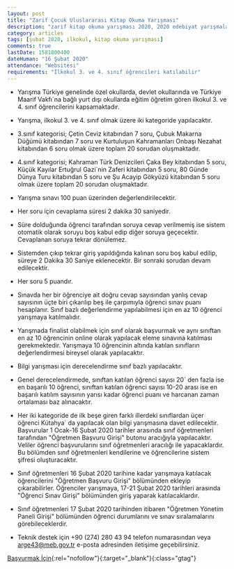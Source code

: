 ```yaml
---
layout: post
title: "Zarif Çocuk Uluslararası Kitap Okuma Yarışması"
description: "zarif kitap okuma yarışması 2020, 2020 edebiyat yarışmaları"
category: articles
tags: [şubat 2020, ilkokul, kitap okuma yarışması]
comments: true
lastDate: 1581800400
dateHuman: "16 Şubat 2020"
attendance: "Websitesi"
requirements: "İlkokul 3. ve 4. sınıf öğrencileri katılabilir"
---
```


- Yarışma Türkiye genelinde özel okullarda, devlet okullarında ve Türkiye Maarif Vakfı`na bağlı yurt dışı okullarda eğitim öğretim gören ilkokul 3. ve 4. sınıf öğrencilerini kapsamaktadır.
- Yarışma, ilkokul 3. ve 4. sınıf olmak üzere iki kategoride yapılacaktır.
- 3.sınıf kategorisi; Çetin Ceviz kitabından 7 soru, Çubuk Makarna Düğümü kitabından 7 soru ve Kurtuluşun Kahramanları Onbaşı Nezahat kitabından 6 soru olmak üzere toplam 20 sorudan oluşmaktadır.
- 4.sınıf kategorisi; Kahraman Türk Denizcileri Çaka Bey kitabından 5 soru, Küçük Kayılar Ertuğrul Gazi`nin Zaferi kitabından 5 soru, 80 Günde Dünya Turu kitabından 5 soru ve Şu Acayip Gökyüzü kitabından 5 soru olmak üzere toplam 20 sorudan oluşmaktadır.  

- Yarışma sınavı 100 puan üzerinden değerlendirilecektir.
- Her soru için cevaplama süresi 2 dakika 30 saniyedir.
- Süre dolduğunda öğrenci tarafından soruya cevap verilmemiş ise sistem otomatik olarak soruyu boş kabul edip diğer soruya geçecektir. Cevaplanan soruya tekrar dönülemez.
- Sistemden çıkıp tekrar giriş yapıldığında kalınan soru boş kabul edilip, süreye 2 Dakika 30 Saniye eklenecektir. Bir sonraki sorudan devam edilecektir.
- Her soru 5 puandır.
- Sınavda her bir öğrenciye ait doğru cevap sayısından yanlış cevap sayısının üçte biri çıkarılıp beş ile çarpımıyla öğrenci sınav puanı hesaplanır. Sınıf bazlı değerlendirme yapılabilmesi için en az 10 öğrenci yarışmaya katılmalıdır.
- Yarışmada finalist olabilmek için sınıf olarak başvurmak ve aynı sınıftan en az 10 öğrencinin online olarak yapılacak eleme sınavına katılması gerekmektedir. Yarışmaya 10 öğrencinin altında katılan sınıfların değerlendirmesi bireysel olarak yapılacaktır.
- Bilgi yarışması için derecelendirme sınıf bazlı yapılacaktır.
- Genel derecelendirmede, sınıftan katılan öğrenci sayısı 20` den fazla ise en başarılı 10 öğrenci, sınıftan katılan öğrenci sayısı 10-20 arası ise en başarılı katılım sayısının yarısı kadar öğrenci puanı ve harcanan zaman ortalaması baz alınacaktır.
- Her iki kategoride de ilk beşe giren farklı illerdeki sınıflardan üçer öğrenci Kütahya` da yapılacak olan bilgi yarışmasına davet edilecektir.
Başvurular 1 Ocak-16 Şubat 2020 tarihler arasında sınıf öğretmenleri tarafından "Öğretmen Başvuru Girişi" butonu aracığıyla yapılacaktır. Veliler öğrenci başvurularını sınıf öğretmenleri aracılığı ile yapacaklardır. Bu bölümden sınıf öğretmenleri kendilerine ve öğrencilerine sistem şifresi oluşturacaktır.
- Sınıf öğretmenleri 16 Şubat 2020 tarihine kadar yarışmaya katılacak öğrencilerini "Öğretmen Başvuru Girişi" bölümünden ekleyip çıkarabilirler.
Öğrenciler yarışmaya, 17-21 Şubat 2020 tarihleri arasında "Öğrenci Sınav Girişi" bölümünden giriş yaparak katılacaklardır.
- Sınıf öğretmenleri 17 Şubat 2020 tarihinden itibaren "Öğretmen Yönetim Paneli Girişi" bölümünden öğrenci durumlarını ve sınav sıralamalarını görebileceklerdir.
- Teknik destek için +90 (274) 280 43 94 telefon numarasından veya arge43@meb.gov.tr e-posta adresinden iletişime geçebilirsiniz.

[Başvurmak İçin](http://zarifcocuk.meb.gov.tr/?ref=edebiyatyarismalari.com){:rel="nofollow"}{:target="_blank"}{:class="gtag"}